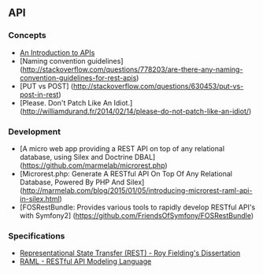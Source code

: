 ## API

### Concepts

* [An Introduction to APIs](https://zapier.com/learn/apis/)
* [Naming convention guidelines] (http://stackoverflow.com/questions/778203/are-there-any-naming-convention-guidelines-for-rest-apis)
* [PUT vs POST] (http://stackoverflow.com/questions/630453/put-vs-post-in-rest)
* [Please. Don't Patch Like An Idiot.] (http://williamdurand.fr/2014/02/14/please-do-not-patch-like-an-idiot/)

### Development

* [A micro web app providing a REST API on top of any relational database, using Silex and Doctrine DBAL] (https://github.com/marmelab/microrest.php)
* [Microrest.php: Generate A RESTful API On Top Of Any Relational Database, Powered By PHP And Silex] (http://marmelab.com/blog/2015/01/05/introducing-microrest-raml-api-in-silex.html)
* [FOSRestBundle: Provides various tools to rapidly develop RESTful API's with Symfony2] (https://github.com/FriendsOfSymfony/FOSRestBundle)

### Specifications

* [Representational State Transfer (REST) - Roy Fielding's Dissertation](http://www.ics.uci.edu/~fielding/pubs/dissertation/rest_arch_style.htm)
* [RAML - RESTful API Modeling Language](http://raml.org/)
